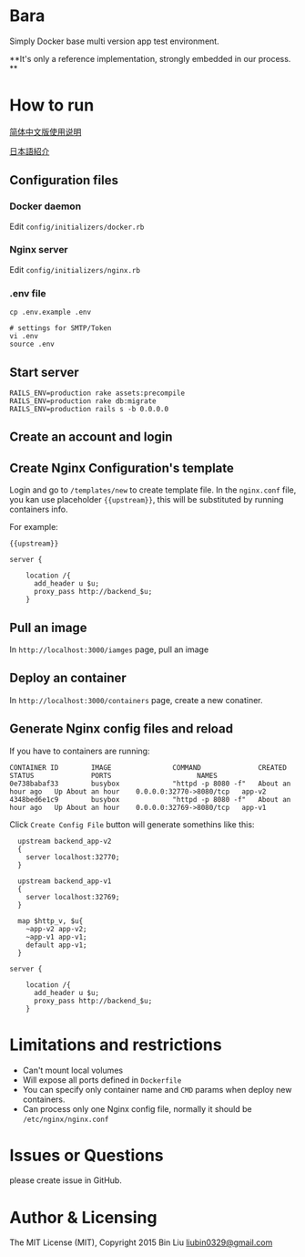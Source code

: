 # Bara

Simply Docker base multi version app test environment.


**It's only a reference implementation, strongly embedded in our process. **

# How to run

[简体中文版使用说明](http://liubin.org/2015/12/08/bara-nginx-and-dokcer-based-test-env-poc/)

[日本語紹介](http://qiita.com/liubin/items/0090e2b16e5c3674b5b6)

## Configuration files

### Docker daemon

Edit `config/initializers/docker.rb`

### Nginx server

Edit `config/initializers/nginx.rb`

### .env file

```
cp .env.example .env

# settings for SMTP/Token
vi .env
source .env
```

## Start server


```
RAILS_ENV=production rake assets:precompile
RAILS_ENV=production rake db:migrate
RAILS_ENV=production rails s -b 0.0.0.0
```

## Create an account and login


## Create Nginx Configuration's template

Login and go to `/templates/new` to create template file. In the `nginx.conf` file, you kan use placeholder `{{upstream}}`, this will be substituted by running containers info.

For example:

```
{{upstream}}

server {

    location /{
      add_header u $u;
      proxy_pass http://backend_$u;
    } 
```

## Pull an image

In `http://localhost:3000/iamges` page, pull an image

## Deploy an container

In `http://localhost:3000/containers` page, create a new conatiner.


## Generate Nginx config files and reload

If you have to containers are running:

```
CONTAINER ID        IMAGE               COMMAND              CREATED             STATUS              PORTS                     NAMES
0e738babaf33        busybox             "httpd -p 8080 -f"   About an hour ago   Up About an hour    0.0.0.0:32770->8080/tcp   app-v2
4348bed6e1c9        busybox             "httpd -p 8080 -f"   About an hour ago   Up About an hour    0.0.0.0:32769->8080/tcp   app-v1
```

Click `Create Config File` button will generate somethins like this:

```
  upstream backend_app-v2
  {
    server localhost:32770;
  }

  upstream backend_app-v1
  {
    server localhost:32769;
  }

  map $http_v, $u{
    ~app-v2 app-v2;
    ~app-v1 app-v1;
    default app-v1;
  }

server {

    location /{
      add_header u $u;
      proxy_pass http://backend_$u;
    }
```

# Limitations and restrictions

- Can't mount local volumes
- Will expose all ports defined in `Dockerfile`
- You can specify only container name and `CMD` params when deploy new containers.
- Can process only one Nginx config file, normally it should be `/etc/nginx/nginx.conf`

# Issues or Questions

please create issue in GitHub.

# Author & Licensing

The MIT License (MIT), Copyright 2015 Bin Liu <liubin0329@gmail.com>
